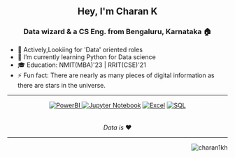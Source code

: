 
<h2 align="center">Hey, I'm Charan K</h2>
<h3 align="center"> Data wizard & a CS Eng. from Bengaluru, Karnataka 🏠</h3>


<!--
**Charan1kh/Charan1kh** is a ✨ _special_ ✨ repository because its `README.md` (this file) appears on your GitHub profile.

Here are some ideas to get you started:
-->
- 👀 Actively,Lookiing for 'Data' oriented roles
- 🌱 I’m currently learning Python for Data science
- 🎓 Education: NMIT(MBA)'23 | RRIT(CSE)'21
- ⚡ Fun fact: There are nearly as many pieces of digital information as there are stars in the universe.

---


 <div align="center"><a href="" target="_blank"><img src="https://img.shields.io/badge/PowerBI-F2C811?style=for-the-badge&logo=Power%20BI&logoColor=white" alt="PowerBI" ></a><a href="" target="_blank">
  <img src="https://img.shields.io/badge/Jupyter-F37626.svg?&style=for-the-badge&logo=Jupyter&logoColor=white" alt="Jupyter Notebook"></a>
<a href="" target="_blank"><img src="https://img.shields.io/badge/Microsoft_Excel-217346?style=for-the-badge&logo=microsoft-excel&logoColor=white" alt="Excel"></a>
<a href="" target="_blank"><img src="https://img.shields.io/badge/MySQL-005C84?style=for-the-badge&logo=mysql&logoColor=white" alt="SQL"></a>
<br />
</div>
</br>
<br />
<div align="center">
<i>Data is </i> ❤️
</div>

---

<p align="right"> <img src="https://komarev.com/ghpvc/?username=charan1kh&label=Profile%20views&color=352f45&style=flat" alt="charan1kh" /> </p>

